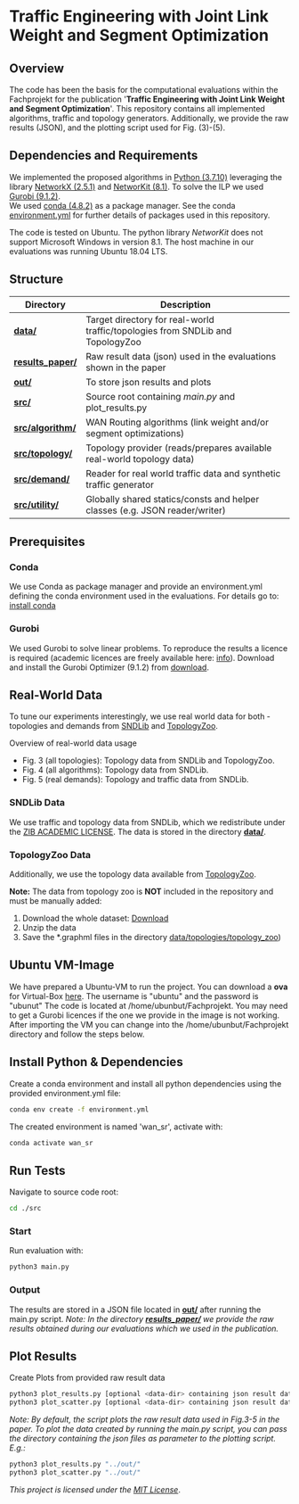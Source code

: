 # Traffic Engineering with Joint Link Weight and Segment Optimization
## Overview 
The code has been the basis for the computational evaluations within the Fachprojekt for the publication '**Traffic Engineering with Joint Link Weight and Segment Optimization**'.
This repository contains all implemented algorithms, traffic and topology generators. Additionally, we provide the raw results (JSON), and the plotting script used for Fig. (3)-(5).

## Dependencies and Requirements
We implemented the proposed algorithms in [Python (3.7.10)](https://www.python.org/downloads/release/python-3710/) leveraging the library [NetworkX (2.5.1)](https://networkx.github.io/documentation/networkx-2.4/) and [NetworKit (8.1)](https://github.com/networkit/networkit). 
To solve the ILP we used [Gurobi (9.1.2)](https://www.gurobi.com/downloads/gurobi-software/).  
We used [conda (4.8.2)](https://anaconda.org/anaconda/beautifulsoup4/files?version=4.8.2) as a package manager. See the conda [environment.yml](environment.yml) for further details of packages used in this repository.

The code is tested on Ubuntu. The python library *NetworKit* does not support Microsoft Windows in version 8.1.
The host machine in our evaluations was running Ubuntu 18.04 LTS.

## Structure

| Directory                           | Description                                                                     |
|-------------------------------------|---------------------------------------------------------------------------------|
| **[data/](data)**                   | Target directory for real-world traffic/topologies from SNDLib and TopologyZoo  |
| **[results_paper/](results_paper)** | Raw result data (json) used in the evaluations shown in the paper               |
| **[out/](src)**                     | To store json results and plots                                                 |
| **[src/](src)**                     | Source root containing *main.py* and plot_results.py                            |
| **[src/algorithm/](src/algorithm)** | WAN Routing algorithms (link weight and/or segment optimizations)               |
| **[src/topology/](src/topology)**   | Topology provider (reads/prepares available real-world topology data)           |
| **[src/demand/](src/demand)**       | Reader for real world traffic data and synthetic traffic generator              |
| **[src/utility/](src/utility)**     | Globally shared statics/consts and helper classes (e.g. JSON reader/writer)     |

## Prerequisites
### Conda
We use Conda as package manager and provide an environment.yml defining the conda environment used in the evaluations.
For details go to: [install conda](https://docs.conda.io/projects/conda/en/latest/user-guide/install/)

### Gurobi
We used Gurobi to solve linear problems. To reproduce the results a licence is required (academic licences are freely available here: 
[info](https://www.gurobi.com/academia/academic-program-and-licenses/)). 
Download and install the Gurobi Optimizer (9.1.2) from [download](https://www.gurobi.com/downloads/).

## Real-World Data
To tune our experiments interestingly, we use real world data for both - topologies and demands from [SNDLib](http://sndlib.zib.de/home.action) and [TopologyZoo](http://www.topology-zoo.org/dataset.html).

Overview of real-world data usage
* Fig. 3 (all topologies): Topology data from SNDLib and TopologyZoo.
* Fig. 4 (all algorithms): Topology data from SNDLib.
* Fig. 5 (real demands): Topology and traffic data from SNDLib.

### SNDLib Data
We use traffic and topology data from SNDLib, which we redistribute under the [ZIB ACADEMIC LICENSE](data/LICENSE_SNDLib).
The data is stored in the directory **[data/](data)**.

### TopologyZoo Data
Additionally, we use the topology data available from [TopologyZoo](http://www.topology-zoo.org/dataset.html).

**Note:** The data from topology zoo is **NOT** included in the repository and must be manually added:
1. Download the whole dataset: [Download](http://www.topology-zoo.org/files/archive.zip)
2. Unzip the data
3. Save the *.graphml files in the directory [data/topologies/topology_zoo](data/topologies/topology_zoo/))


## Ubuntu VM-Image
We have prepared a Ubuntu-VM to run the project. You can download a **ova** for Virtual-Box [here](https://tu-dortmund.sciebo.de/s/WNjHq43fUi0S35i).
The username is "ubuntu" and the password is "ubunut"
The code is located at /home/ubunbut/Fachprojekt. 
You may need to get a Gurobi licences if the one we provide in the image is not working.
After importing the VM you can change into the /home/ubunbut/Fachprojekt directory and follow the steps below.

## Install Python & Dependencies
Create a conda environment and install all python dependencies using the provided environment.yml file:
```bash
conda env create -f environment.yml
```
The created environment is named 'wan_sr', activate with:
```bash
conda activate wan_sr
```


## Run Tests
Navigate to source code root:
```bash
cd ./src
```

### Start 
Run evaluation with:
```bash
python3 main.py
```

### Output
The results are stored in a JSON file located in **[out/](src)** after running the main.py script.
*Note: In the directory **[results_paper/](results_paper)** we provide the raw results obtained during our evaluations which we used in the publication.*

## Plot Results
Create Plots from provided raw result data 
```bash
python3 plot_results.py [optional <data-dir> containing json result data]
python3 plot_scatter.py [optional <data-dir> containing json result data]
```
*Note: By default, the script plots the raw result data used in Fig.3-5 in the paper. To plot the data created by running the main.py script, you can pass the directory containing the json files as parameter to the plotting script. E.g.:* 
```bash
python3 plot_results.py "../out/"
python3 plot_scatter.py "../out/"
```

*This project is licensed under the [MIT License](LICENSE)*.

